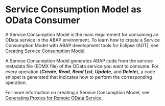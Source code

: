 <!-- loio50ec2f8eae16460dbf5bef769b00a9d8 -->

# Service Consumption Model as OData Consumer

A Service Consumption Model is the main requirement for consuming an OData service in the ABAP environment. To learn how to create a Service Consumption Model with ABAP development tools for Eclipse \(ADT\), see [Creating Service Consumption Model](https://help.sap.com/docs/abap-cloud/abap-development-tools-user-guide/creating-service-consumption-model?version=sap_btp).

A Service Consumption Model generates ABAP code from the service metadata file \(EDMX file\) of the OData service you want to consume. For every operation \(***Create***, ***Read***, ***Read List***, ***Update***, and ***Delete***\), a code snippet is generated that indicates how to perform the corresponding operation.

For more information on creating a Service Consumption Model, see [Generating Proxies for Remote OData Service](https://help.sap.com/docs/abap-cloud/abap-development-tools-user-guide/generating-proxies-for-remote-odata-service?version=sap_btp).

